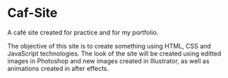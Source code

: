 # Caf-Site
A café site created for practice and for my portfolio.

The objective of this site is to create something using HTML, CSS and JavaScript technologies.
The look of the site will be created using editted images in Photoshop and new images created in Illustrator,
as well as animations created in after effects.

